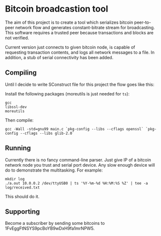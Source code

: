 <!-- -*- mode: markdown; coding: utf-8 -*- -->

# Bitcoin broadcastion tool

The aim of this project is to create a tool which serializes bitcoin
peer-to-peer network flow and generates constant-bitrate stream for
broadcasting. This software requires a trusted peer because
transactions and blocks are not verified.

Current version just connects to given bitcoin node, is capable of
requesting transaction contents, and logs all network messages to a
file. In addition, a stub of serial connectivity has been added.

## Compiling

Until I decide to write SConstruct file for this project the flow goes like this:

Install the following packages (moreutils is just needed for `ts`):

    gcc
    libssl-dev
    moreutils

Then compile:

    gcc -Wall -std=gnu99 main.c `pkg-config --libs --cflags openssl` `pkg-config --cflags --libs glib-2.0`

## Running

Currently there is no fancy command-line parser. Just give IP of a
bitcoin network node you trust and serial port device. Any slow enough
device will do to demonstrate the multitasking. For example:

    mkdir log
    ./a.out 10.0.0.2 /dev/ttyUSB0 | ts '%Y-%m-%d %H:%M:%S %Z' | tee -a log/received.txt

This should do it.

## Supporting

Become a subscriber by sending some bitcoins to 1FvEggFtNSYS9pcBoYB9wDxH9fa1mrNPW5.
